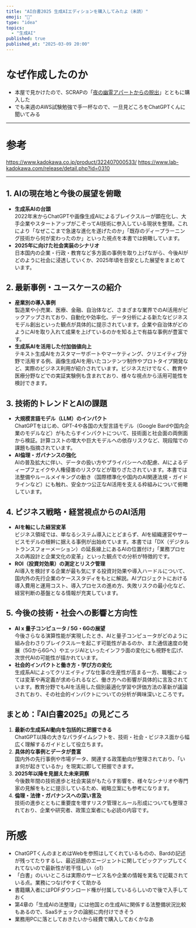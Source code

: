 ```yaml
---
title: "AI白書2025 生成AIエディションを購入してみたよ（未読）"
emoji: "🦆"
type: "idea"
topics:
  - "生成AI"
published: true
published_at: "2025-03-09 20:00"
---
```


# なぜ作成したのか
- 本屋で見かけたので、SCRAPの「[夜の幽霊アパートからの脱出](https://www.scrapmagazine.com/event/ghostapartment/)」とともに購入した
- でも来週のAWS試験勉強で手一杯なので、一旦見どころをChatGPTくんに聞いてみる

---

# 参考
https://www.kadokawa.co.jp/product/322407000533/
https://www.lab-kadokawa.com/release/detail.php?id=0310



---

## 1. AIの現在地と今後の展望を俯瞰
- **生成系AIの台頭**  
  2022年末からChatGPTや画像生成AIによるブレイクスルーが顕在化し、大手企業やスタートアップがこぞってAI技術に参入している現状を整理。これにより「なぜここまで急速な進化を遂げたのか」「既存のディープラーニング技術から何が変わったのか」といった視点を本書では俯瞰しています。
- **2025年に向けた社会実装のシナリオ**  
  日本国内の企業・行政・教育など多方面の事例を取り上げながら、今後AIがどのように社会に浸透していくか、2025年頃を目安とした展望をまとめています。

## 2. 最新事例・ユースケースの紹介
- **産業別の導入事例**  
  製造業や小売業、医療、金融、自治体など、さまざまな業界でのAI活用がピックアップされており、自動化や効率化、データ分析による新たなビジネスモデル創出といった観点が具体的に提示されています。企業や自治体がどのようにAIを取り入れて成果を上げているのかを知る上で有益な事例が豊富です。
- **生成系AIを活用した付加価値向上**  
  テキスト生成AIをカスタマーサポートやマーケティング、クリエイティブ分野で活用する例、画像生成AIを用いたコンテンツ制作やプロトタイプ開発など、実際のビジネス利用が紹介されています。ビジネスだけでなく、教育や医療分野などでの実証実験例も含まれており、様々な視点から活用可能性を検討できます。

## 3. 技術的トレンドとAIの課題
- **大規模言語モデル（LLM）のインパクト**  
  ChatGPTをはじめ、GPT-4や各国の大型言語モデル（Google Bardや国内企業のモデルなど）がもたらすインパクトについて、技術面と社会面の両側面から検証。計算コストの増大や巨大モデルへの依存リスクなど、現段階での課題も指摘されています。
- **AI倫理・ガバナンスの強化**  
  AIの普及拡大に伴い、データの扱い方やプライバシーへの配慮、AIによるディープフェイクや人権侵害のリスクなどが取りざたされています。本書では法整備やルールメイキングの動き（国際標準化や国内のAI関連法規・ガイドラインなど）にも触れ、安全かつ公正なAI活用を支える枠組みについて俯瞰しています。

## 4. ビジネス戦略・経営視点からのAI活用
- **AIを軸にした経営変革**  
  ビジネス領域では、単なるシステム導入にとどまらず、AIを組織運営やサービスモデルの根幹に据える事例が出始めています。本書では「DX（デジタルトランスフォーメーション）の延長線上にあるAIの位置付け」「業務プロセスの再設計と企業文化の変革」といった観点での分析が特徴的です。
- **ROI（投資対効果）の測定とリスク管理**  
  AI導入を検討する企業が最も気にする投資対効果や導入ハードルについて、国内外の先行企業のケーススタディをもとに解説。AIプロジェクトにおける導入費用と運用コスト、導入プロセスの進め方、失敗リスクの最小化など、経営判断の基盤となる情報が充実しています。

## 5. 今後の技術・社会への影響と方向性
- **AI x 量子コンピュータ / 5G・6Gの展望**  
  今後さらなる演算性能が実現したとき、AIと量子コンピュータがどのように組み合わさりブレイクスルーを起こす可能性があるのか、また通信速度の発展（5Gから6Gへ）やエッジAIといったインフラ面の変化にも視野を広げ、次世代AIの可能性が描かれています。
- **社会的インパクトと働き方・学び方の変化**  
  生成系AIによってクリエイティブな仕事の生産性が高まる一方、職種によっては変革や再定義が求められるなど、働き方への影響が具体的に言及されています。教育分野でもAIを活用した個別最適化学習や評価方法の革新が議論されており、その社会的インパクトについての分析が興味深いところです。

## まとめ：『AI白書2025』の見どころ
1. **最新の生成系AI動向を包括的に把握できる**  
   ChatGPT以降の大きなパラダイムシフトを、技術・社会・ビジネス面から幅広く理解するガイドとして役立ちます。  
2. **具体的な事例とデータが豊富**  
   国内外の先行事例や市場データ、関連する政策動向が整理されており、「いま何が起きているか」を現実に即して把握できます。  
3. **2025年以降を見据えた未来洞察**  
   今後数年間の技術進歩と社会実装がもたらす影響を、様々なシナリオや専門家の見解をもとに提示しているため、戦略立案にも参考になります。  
4. **倫理・法律・ガバナンスへの深い言及**  
   技術の進歩とともに重要度を増すリスク管理とルール形成についても整理されており、企業や研究者、政策立案者にも必読の内容です。  

# 所感
- ChatGPTくんのまとめはWebを参照はしてくれているものの、Bardの記述が残ってたりするし、最近話題のエージェントに関してピックアップしてくれてないので最新性が若干怪しい（o1）
- 「白書」のいいところは実際のサービス名や企業の情報を実名で記載されている点。業務につなげやすくて助かる 
- 書籍購入者にはPDFダウンロード権が付属しているらしいので後で入手しておく
- 第4章の「生成AIの法整理」には他国との生成AIに関係する法整備状況比較もあるので、SaaSチェックの論拠に肉付けできそう
- 業務用PCに落としておきたいから経費で購入しておくかなあ


